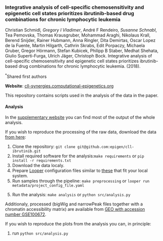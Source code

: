 <!-- [![DOI](https://zenodo.org/badge/DOI/10.5281/zenodo.231352.svg)](https://doi.org/10.5281/zenodo.231352) -->

### Integrative analysis of cell-specific chemosensitivity and epigenetic cell states prioritizes ibrutinib-based drug combinations for chronic lymphocytic leukemia

Christian Schmidl<sup>*</sup>, Gregory I Vladimer<sup>*</sup>, André F Rendeiro<sup>*</sup>, Susanne Schnabl<sup>*</sup>, Tea Pemovska, Thomas Krausgruber, Mohammad Araghi, Nikolaus Krall, Berend Snijder, Rainer Hubmann, Anna Ringler, Dita Demirtas, Oscar Lopez de la Fuente, Martin Hilgarth, Cathrin Skrabs, Edit Porpaczy, Michaela Gruber, Gregor Hörmann, Stefan Kubicek, Philipp B Staber, Medhat Shehata, Giulio Superti-Furga, Ulrich Jäger, Christoph Bock. Integrative analysis of cell-specific chemosensitivity and epigenetic cell states prioritizes ibrutinib-based drug combinations for chronic lymphocytic leukemia. (2018).

<sup>\*</sup>Shared first authors


**Website**: [cll-synergies.computational-epigenetics.org](http://cll-synergies.computational-epigenetics.org)

This repository contains scripts used in the analysis of the data in the paper.

#### Analysis
In the [supplementary website](http://cll-synergies.computational-epigenetics.org) you can find most of the output of the whole analysis.

If you wish to reproduce the processing of the raw data, download the data [from here](http://www.ncbi.nlm.nih.gov/geo/query/acc.cgi?acc=GSE100672):

1. Clone the repository: `git clone git@github.com:epigen/cll-ibrutinib.git`
2. Install required software for the analysis:`make requirements` or `pip install -r requirements.txt`
1. Download the data localy.
2. Prepare [Looper](https://github.com/epigen/looper) configuration files similar to [these](metadata/project_config.yaml) that fit your local system.
3. Run samples through the pipeline: `make preprocessing` or `looper run metadata/project_config_file.yaml`
<!-- 4. Get external files (genome annotations mostly): `make external_files` or use the files in the [paper website](http://cll-chromatin.computational-epigenetics.org) (`external` folder). -->
5. Run the analysis: `make analysis` or `python src/analysis.py`

Additionaly, processed (bigWig and narrowPeak files together with a chromatin accessibility matrix) are available from [GEO with accession number GSE100672](http://www.ncbi.nlm.nih.gov/geo/query/acc.cgi?acc=GSE100672).

If you wish to reproduce the plots from the analysis you can, in principle:

1. run `python src/analysis.py`
